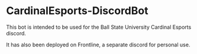 # CardinalEsports-DiscordBot
This bot is intended to be used for the Ball State University Cardinal Esports discord.

It has also been deployed on Frontline, a separate discord for personal use.
